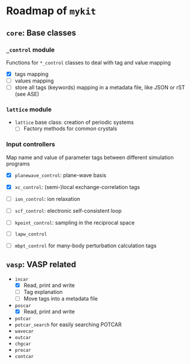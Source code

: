 # Roadmap of `mykit`

## `core`: Base classes


### `_control` module

Functions for `*_control` classes to deal with tag and value mapping
  - [x] tags mapping
  - [ ] values mapping
  - [ ] store all tags (keywords) mapping in a metadata file, like JSON or rST (see ASE)

### `lattice` module

- `lattice` base class: creation of periodic systems
  - [ ] Factory methods for common crystals

### Input controllers

Map name and value of parameter tags between different simulation programs
  - [x] `planewave_control`: plane-wave basis
  - [x] `xc_control`: (semi-)local exchange-correlation tags
  - [ ] `ion_control`: ion relaxation
  - [ ] `scf_control`: electronic self-consistent loop
  - [ ] `kpoint_control`: sampling in the reciprocal space
  - [ ] `lapw_control`
  - [ ] `mbpt_control` for many-body perturbation calculation tags


## `vasp`: VASP related

- `incar`
  - [x] Read, print and write 
  - [ ] Tag explanation
  - [ ] Move tags into a metadata file
- `poscar` 
  - [x] Read, print and write
- `potcar`
- `potcar_search` for easily searching POTCAR
- `wavecar`
- `outcar`
- `chgcar`
- `procar`
- `contcar`
